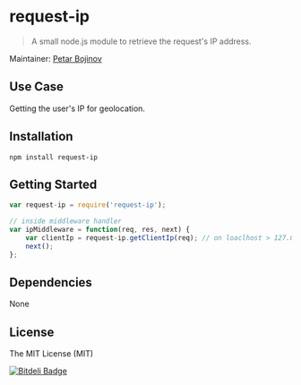 request-ip
=========

> A small node.js module to retrieve the request's IP address. 

Maintainer: [Petar Bojinov](https://github.com/pbojinov)

## Use Case

Getting the user's IP for geolocation.


## Installation

    npm install request-ip
  
## Getting Started

```javascript
var request-ip = require('request-ip');

// inside middleware handler
var ipMiddleware = function(req, res, next) {
    var clientIp = request-ip.getClientIp(req); // on loaclhost > 127.0.0.1
    next();
};
```

## Dependencies

None

## License

The MIT License (MIT)


[![Bitdeli Badge](https://d2weczhvl823v0.cloudfront.net/pbojinov/request-ip/trend.png)](https://bitdeli.com/free "Bitdeli Badge")

